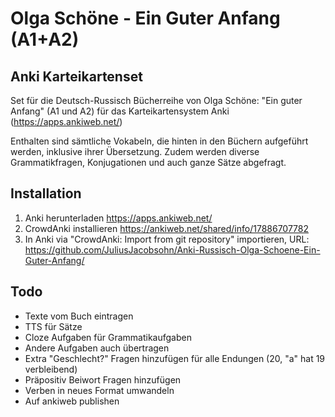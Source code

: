 # Olga Schöne - Ein Guter Anfang (A1+A2)
## Anki Karteikartenset

Set für die Deutsch-Russisch Bücherreihe von Olga Schöne: "Ein guter Anfang" (A1 und A2) für das Karteikartensystem Anki (https://apps.ankiweb.net/)

Enthalten sind sämtliche Vokabeln, die hinten in den Büchern aufgeführt werden, inklusive ihrer Übersetzung.
Zudem werden diverse Grammatikfragen, Konjugationen und auch ganze Sätze abgefragt.

## Installation

1. Anki herunterladen https://apps.ankiweb.net/
2. CrowdAnki installieren https://ankiweb.net/shared/info/17886707782
3. In Anki via "CrowdAnki: Import from git repository" importieren, URL: https://github.com/JuliusJacobsohn/Anki-Russisch-Olga-Schoene-Ein-Guter-Anfang/

## Todo

* Texte vom Buch eintragen
* TTS für Sätze
* Cloze Aufgaben für Grammatikaufgaben
* Andere Aufgaben auch übertragen
* Extra "Geschlecht?" Fragen hinzufügen für alle Endungen (20, "a" hat 19 verbleibend)
* Präpositiv Beiwort Fragen hinzufügen
* Verben in neues Format umwandeln
* Auf ankiweb publishen

